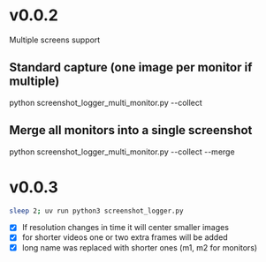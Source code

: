 # v0.0.2

Multiple screens support

## Standard capture (one image per monitor if multiple)

python screenshot_logger_multi_monitor.py --collect

## Merge all monitors into a single screenshot

python screenshot_logger_multi_monitor.py --collect --merge

# v0.0.3

```sh
sleep 2; uv run python3 screenshot_logger.py
```

- [x] If resolution changes in time it will center smaller images
- [x] for shorter videos one or two extra frames will be added
- [x] long name was replaced with shorter ones (m1, m2 for monitors)
